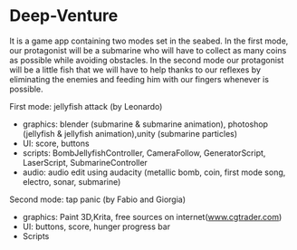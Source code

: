 # Deep-Venture
It is a game app containing two modes set in the seabed. In the first mode, our protagonist will be a submarine who will have to collect as many coins as possible while avoiding obstacles. In the second mode our protagonist will be a little fish that we will have to help thanks to our reflexes by eliminating the enemies and feeding him with our fingers whenever is possible.

First mode: jellyfish attack (by Leonardo)
- graphics: blender (submarine & submarine animation), photoshop (jellyfish & jellyfish animation),unity (submarine particles)
- UI: score, buttons
- scripts: BombJellyfishController, CameraFollow, GeneratorScript, LaserScript, SubmarineController
- audio: audio edit using audacity (metallic bomb, coin, first mode song, electro, sonar, submarine) 

Second mode: tap panic (by Fabio and Giorgia)
- graphics: Paint 3D,Krita, free sources on internet(www.cgtrader.com)
- UI: buttons, score, hunger progress bar
- Scripts
 
